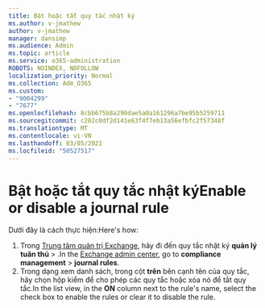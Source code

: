 ```yaml
---
title: Bật hoặc tắt quy tắc nhật ký
ms.author: v-jmathew
author: v-jmathew
manager: dansimp
ms.audience: Admin
ms.topic: article
ms.service: o365-administration
ROBOTS: NOINDEX, NOFOLLOW
localization_priority: Normal
ms.collection: Adm_O365
ms.custom:
- "9004299"
- "7677"
ms.openlocfilehash: 8cbb675b8a290dae5a0a161296a7be95b5259711
ms.sourcegitcommit: c202c0df2d141e63f4f7eb13a56efbfc2f57348f
ms.translationtype: MT
ms.contentlocale: vi-VN
ms.lasthandoff: 03/05/2021
ms.locfileid: "50527517"
---
```

# <a name="enable-or-disable-a-journal-rule"></a><span data-ttu-id="b1c0a-102">Bật hoặc tắt quy tắc nhật ký</span><span class="sxs-lookup"><span data-stu-id="b1c0a-102">Enable or disable a journal rule</span></span>

<span data-ttu-id="b1c0a-103">Dưới đây là cách thực hiện:</span><span class="sxs-lookup"><span data-stu-id="b1c0a-103">Here's how:</span></span>

1. <span data-ttu-id="b1c0a-104">Trong [Trung tâm quản trị Exchange](https://go.microsoft.com/fwlink/p/?linkid=2059104), hãy đi đến quy tắc nhật ký **quản lý tuân thủ**  >  .</span><span class="sxs-lookup"><span data-stu-id="b1c0a-104">In the [Exchange admin center](https://go.microsoft.com/fwlink/p/?linkid=2059104), go to **compliance management** > **journal rules**.</span></span>
2. <span data-ttu-id="b1c0a-105">Trong dạng xem danh sách, trong cột **trên** bên cạnh tên của quy tắc, hãy chọn hộp kiểm để cho phép các quy tắc hoặc xóa nó để tắt quy tắc.</span><span class="sxs-lookup"><span data-stu-id="b1c0a-105">In the list view, in the **ON** column next to the rule's name, select the check box to enable the rules or clear it to disable the rule.</span></span>
